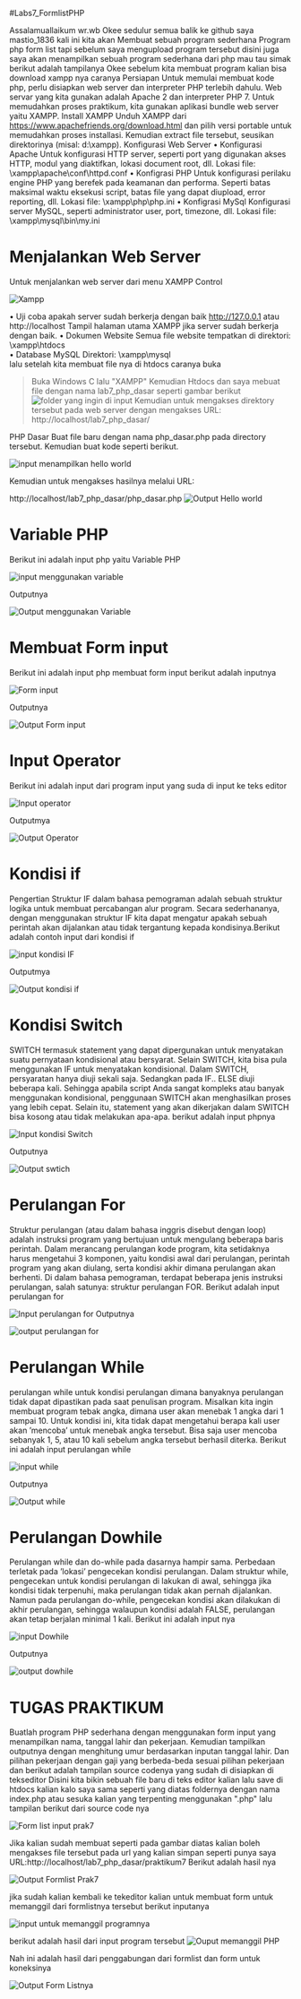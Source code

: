 #Labs7_FormlistPHP

Assalamuallaikum wr.wb Okee sedulur semua balik ke github saya mastio_1836 kali ini kita akan Membuat sebuah program sederhana Program php form list tapi sebelum saya mengupload program tersebut disini juga saya akan menampilkan sebuah program sederhana dari php mau tau simak berikut adalah tampilanya 
Okee sebelum kita membuat program kalian bisa download xampp nya caranya
Persiapan
Untuk memulai membuat kode php, perlu disiapkan web server dan interpreter PHP
terlebih dahulu. Web servar yang kita gunakan adalah Apache 2 dan interpreter PHP 7.
Untuk memudahkan proses praktikum, kita gunakan aplikasi bundle web server yaitu
XAMPP.
Install XAMPP
Unduh XAMPP dari https://www.apachefriends.org/download.html dan pilih versi
portable untuk memudahkan proses installasi. Kemudian extract file tersebut, seusikan
direktorinya (misal: d:\xampp). 
Konfigurasi Web Server
• Konfigurasi Apache
Untuk konfigurasi HTTP server, seperti port yang digunakan akses HTTP, modul
yang diaktifkan, lokasi document root, dll.
Lokasi file: \xampp\apache\conf\httpd.conf
• Konfigrasi PHP
Untuk konfigurasi perilaku engine PHP yang berefek pada keamanan dan performa.
Seperti batas maksimal waktu eksekusi script, batas file yang dapat diupload, error
reporting, dll.
Lokasi file: \xampp\php\php.ini
• Konfigrasi MySql
Konfigurasi server MySQL, seperti administrator user, port, timezone, dll.
Lokasi file: \xampp\mysql\bin\my.ini
# Menjalankan Web Server
Untuk menjalankan web server dari menu XAMPP Control

![Xampp](https://user-images.githubusercontent.com/56244106/117775802-0e857380-b265-11eb-8801-696c6540e433.JPG)

• Uji coba apakah server sudah berkerja dengan baik
http://127.0.0.1 atau http://localhost
Tampil halaman utama XAMPP jika server sudah berkerja dengan baik.
• Dokumen Website
Semua file website tempatkan di direktori: \xampp\htdocs\
• Database MySQL
Direktori: \xampp\mysql\
lalu setelah kita membuat file nya di htdocs caranya buka
> Buka Windows C
> lalu "XAMPP"
> Kemudian Htdocs dan saya mebuat file dengan nama lab7_php_dasar seperti gambar berikut
![folder yang ingin di input](https://user-images.githubusercontent.com/56244106/117776569-eba78f00-b265-11eb-856f-26b49596b36b.JPG)
> Kemudian untuk mengakses direktory tersebut pada web server dengan mengakses URL:
http://localhost/lab7_php_dasar/

PHP Dasar
Buat file baru dengan nama php_dasar.php pada directory tersebut. Kemudian buat
kode seperti berikut.

![input menampilkan hello world](https://user-images.githubusercontent.com/56244106/117778403-c9167580-b267-11eb-98f6-82928f7cacd7.JPG)

Kemudian untuk mengakses hasilnya melalui URL:

http://localhost/lab7_php_dasar/php_dasar.php
![Output Hello world](https://user-images.githubusercontent.com/56244106/117778059-7046dd00-b267-11eb-9db6-b5a25d3e05b0.JPG)

# Variable PHP
Berikut ini  adalah input php yaitu Variable PHP

![input menggunakan variable](https://user-images.githubusercontent.com/56244106/117778545-f400c980-b267-11eb-890a-4baff39cec6f.JPG)

Outputnya

![Output menggunakan Variable](https://user-images.githubusercontent.com/56244106/117778736-26aac200-b268-11eb-95f3-5fc63ce2f236.JPG)

# Membuat Form input
Berikut ini adalah input php membuat form input berikut adalah inputnya

![Form input](https://user-images.githubusercontent.com/56244106/117780041-71790980-b269-11eb-8370-20faae6a8e6b.JPG)

Outputnya

![Output Form input](https://user-images.githubusercontent.com/56244106/117780193-9bcac700-b269-11eb-8dfe-19d1a1a28975.JPG)

# Input Operator
Berikut ini adalah input dari program input yang suda di input ke teks editor

![Input operator](https://user-images.githubusercontent.com/56244106/117780924-4a6f0780-b26a-11eb-8fb3-5bfeb3913caa.JPG)

Outputmya

![Output Operator](https://user-images.githubusercontent.com/56244106/117781013-5fe43180-b26a-11eb-9469-5c6b710be278.JPG)

# Kondisi if
Pengertian Struktur IF dalam bahasa pemograman adalah sebuah struktur logika untuk membuat percabangan alur program. Secara sederhananya, dengan menggunakan struktur IF kita dapat mengatur apakah sebuah perintah akan dijalankan atau tidak tergantung kepada kondisinya.Berikut adalah contoh input dari kondisi if

![input kondisi IF](https://user-images.githubusercontent.com/56244106/117782729-1ac0ff00-b26c-11eb-9b3a-8dcb070a37e1.JPG)

Outputmya

![Output kondisi if](https://user-images.githubusercontent.com/56244106/117782800-2c0a0b80-b26c-11eb-92fb-2d582379afe4.JPG)

# Kondisi Switch
SWITCH termasuk statement yang dapat dipergunakan untuk menyatakan suatu pernyataan kondisional atau bersyarat. Selain SWITCH, kita bisa pula menggunakan IF untuk menyatakan kondisional.
Dalam SWITCH, persyaratan hanya diuji sekali saja. Sedangkan pada IF.. ELSE diuji beberapa kali. Sehingga apabila script Anda sangat kompleks atau banyak menggunakan kondisional, penggunaan SWITCH akan menghasilkan proses yang lebih cepat.
Selain itu, statement yang akan dikerjakan dalam SWITCH bisa kosong atau tidak melakukan apa-apa. 
berikut adalah input phpnya

![Input kondisi Switch](https://user-images.githubusercontent.com/56244106/117786558-d6376280-b26f-11eb-9f87-2146d94ec656.JPG)

Outputnya

![Output swtich](https://user-images.githubusercontent.com/56244106/117786604-e2232480-b26f-11eb-99d6-fcc9f5a2be88.JPG)

# Perulangan For
Struktur perulangan (atau dalam bahasa inggris disebut dengan loop) adalah instruksi program yang bertujuan untuk mengulang beberapa baris perintah. Dalam merancang perulangan kode program, kita setidaknya harus mengetahui 3 komponen, yaitu kondisi awal dari perulangan, perintah program yang akan diulang, serta kondisi akhir dimana perulangan akan berhenti.
Di dalam bahasa pemograman, terdapat beberapa jenis instruksi perulangan, salah satunya: struktur perulangan FOR.
Berikut adalah input perulangan for

![Input perulangan for](https://user-images.githubusercontent.com/56244106/117791351-6bd4f100-b274-11eb-8902-56e4ad41da46.JPG)
Outputnya

![output perulangan for](https://user-images.githubusercontent.com/56244106/117786917-2f9f9180-b270-11eb-888b-b586b6e4e4e3.JPG)

# Perulangan While
perulangan while untuk kondisi perulangan dimana banyaknya perulangan tidak dapat dipastikan pada saat penulisan program.
Misalkan kita ingin membuat program tebak angka, dimana user akan menebak 1 angka dari 1 sampai 10. Untuk kondisi ini, kita tidak dapat mengetahui berapa kali user akan ’mencoba’ untuk menebak angka tersebut. Bisa saja user mencoba sebanyak 1, 5, atau 10 kali sebelum angka tersebut berhasil diterka.
Berikut ini adalah input perulangan while

![input while](https://user-images.githubusercontent.com/56244106/117787208-7097a600-b270-11eb-8839-e66e1ed413c8.JPG)

Outputnya

![Output while](https://user-images.githubusercontent.com/56244106/117787246-7b523b00-b270-11eb-8790-9f1d0232928f.JPG)

# Perulangan Dowhile
Perulangan while dan do-while pada dasarnya hampir sama. Perbedaan terletak pada ’lokasi’ pengecekan kondisi perulangan.
Dalam struktur while, pengecekan untuk kondisi perulangan di lakukan di awal, sehingga jika kondisi tidak terpenuhi, maka perulangan tidak akan pernah dijalankan.
Namun pada perulangan do-while, pengecekan kondisi akan dilakukan di akhir perulangan, sehingga walaupun kondisi adalah FALSE, perulangan akan tetap berjalan minimal 1 kali.
Berikut ini adalah input nya

![input Dowhile](https://user-images.githubusercontent.com/56244106/117787711-e8fe6700-b270-11eb-8d95-cccdda6be1ae.JPG)

Outputnya

![output dowhile](https://user-images.githubusercontent.com/56244106/117787867-0e8b7080-b271-11eb-9f72-a19aef8b2466.JPG)


# TUGAS PRAKTIKUM 
Buatlah program PHP sederhana dengan menggunakan form input yang menampilkan nama, tanggal lahir dan pekerjaan. Kemudian tampilkan outputnya dengan menghitung umur berdasarkan inputan tanggal lahir. Dan pilihan pekerjaan dengan gaji yang berbeda-beda sesuai pilihan pekerjaan dan berikut adalah tampilan source codenya yang sudah di disiapkan di tekseditor
Disini kita bikin sebuah file baru di teks editor kalian lalu save di htdocs kalian kalo saya sama seperti yang diatas foldernya dengan nama index.php atau sesuka kalian yang terpenting menggunakan ".php"
lalu tampilan berikut dari source code nya

![Form list input prak7](https://user-images.githubusercontent.com/56244106/117789107-316a5480-b272-11eb-93b9-8b2d716dcc24.JPG)

Jika kalian sudah membuat seperti pada gambar diatas kalian boleh mengakses file tersebut pada url yang kalian simpan seperti punya saya URL:http://localhost/lab7_php_dasar/praktikum7 Berikut adalah hasil nya

![Output Formlist Prak7](https://user-images.githubusercontent.com/56244106/117789993-1cda8c00-b273-11eb-8ddc-a6e2efbe5c86.JPG)

jika sudah kalian kembali ke tekeditor kalian untuk membuat form untuk memanggil dari formlistnya tersebut berikut inputanya

![input untuk memanggil programnya](https://user-images.githubusercontent.com/56244106/117790127-3ed40e80-b273-11eb-940b-00891a1dc79c.JPG)

berikut adalah hasil dari input program tersebut
![Ouput memanggil PHP](https://user-images.githubusercontent.com/56244106/117790249-5f03cd80-b273-11eb-9fc8-224d2cf53c1a.JPG)

Nah ini adalah hasil dari penggabungan dari formlist dan form untuk koneksinya

![Output Form Listnya](https://user-images.githubusercontent.com/56244106/117790392-8064b980-b273-11eb-9c78-e350e44321a1.JPG)
